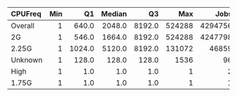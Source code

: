 | CPUFreq   |   Min |     Q1 |   Median |     Q3 |    Max |    Jobs |     Nodeh |   PercentUse |   Users |   Projects |
|:----------|------:|-------:|---------:|-------:|-------:|--------:|----------:|-------------:|--------:|-----------:|
| Overall   |     1 |  640.0 |   2048.0 | 8192.0 | 524288 | 4294756 | 3680385.9 |        100.0 |     897 |        118 |
| 2G        |     1 |  546.0 |   1664.0 | 8192.0 | 524288 | 4247798 | 3130751.6 |         85.1 |     833 |        114 |
| 2.25G     |     1 | 1024.0 |   5120.0 | 8192.0 | 131072 |   46859 |  549612.0 |         14.9 |     124 |         28 |
| Unknown   |     1 |  128.0 |    128.0 |  128.0 |   1536 |      96 |      22.3 |          0.0 |      13 |          8 |
| High      |     1 |    1.0 |      1.0 |    1.0 |      1 |       2 |       0.0 |          0.0 |       1 |          1 |
| 1.75G     |     1 |    1.0 |      1.0 |    1.0 |      1 |       1 |       0.0 |          0.0 |       1 |          1 |